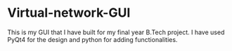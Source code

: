 # Virtual-network-GUI
This is my GUI that I have built for my final year B.Tech project. I have used PyQt4 for the design and python for adding functionalities.  

